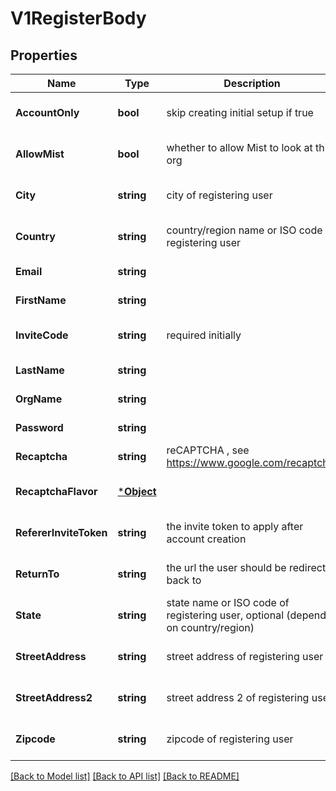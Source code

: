# V1RegisterBody

## Properties
Name | Type | Description | Notes
------------ | ------------- | ------------- | -------------
**AccountOnly** | **bool** | skip creating initial setup if true | [optional] [default to false]
**AllowMist** | **bool** | whether to allow Mist to look at this org | [optional] [default to false]
**City** | **string** | city of registering user | [optional] [default to null]
**Country** | **string** | country/region name or ISO code of registering user | [optional] [default to null]
**Email** | **string** |  | [default to null]
**FirstName** | **string** |  | [default to null]
**InviteCode** | **string** | required initially | [optional] [default to null]
**LastName** | **string** |  | [default to null]
**OrgName** | **string** |  | [default to null]
**Password** | **string** |  | [default to null]
**Recaptcha** | **string** | reCAPTCHA , see https://www.google.com/recaptcha/ | [default to null]
**RecaptchaFlavor** | [***Object**](.md) |  | [optional] [default to null]
**RefererInviteToken** | **string** | the invite token to apply after account creation | [optional] [default to null]
**ReturnTo** | **string** | the url the user should be redirected back to | [optional] [default to null]
**State** | **string** | state name or ISO code of registering user, optional (depends on country/region) | [optional] [default to null]
**StreetAddress** | **string** | street address of registering user | [optional] [default to null]
**StreetAddress2** | **string** | street address 2 of registering user | [optional] [default to null]
**Zipcode** | **string** | zipcode of registering user | [optional] [default to null]

[[Back to Model list]](../README.md#documentation-for-models) [[Back to API list]](../README.md#documentation-for-api-endpoints) [[Back to README]](../README.md)

